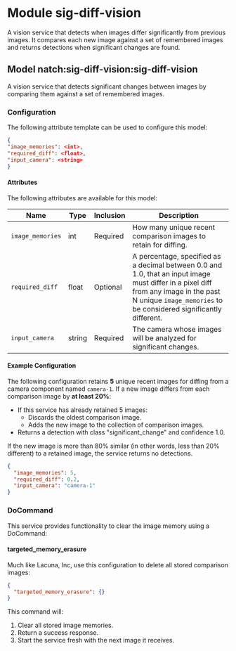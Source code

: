 # Module sig-diff-vision 

A vision service that detects when images differ significantly from previous images. It compares each new image against a set of remembered images and returns detections when significant changes are found.

## Model natch:sig-diff-vision:sig-diff-vision

A vision service that detects significant changes between images by comparing them against a set of remembered images.

### Configuration

The following attribute template can be used to configure this model:

```json
{
"image_memories": <int>,
"required_diff": <float>,
"input_camera": <string>
}
```

#### Attributes

The following attributes are available for this model:

| Name          | Type   | Inclusion | Description                |
|---------------|--------|-----------|----------------------------|
| `image_memories` | int  | Required  | How many unique recent comparison images to retain for diffing. |
| `required_diff` | float | Optional  | A percentage, specified as a decimal between 0.0 and 1.0, that an input image must differ in a pixel diff from any image in the past N unique `image_memories` to be considered significantly different. |
| `input_camera` | string | Required | The camera whose images will be analyzed for significant changes. |

#### Example Configuration

The following configuration retains **5** unique recent images for diffing from a camera component named `camera-1`. If a new image differs from each comparison image by **at least 20%**:

- If this service has already retained 5 images:
  - Discards the oldest comparison image.
  - Adds the new image to the collection of comparison images.
- Returns a detection with class "significant_change" and confidence 1.0.

If the new image is more than 80% similar (in other words, less than 20% different) to a retained image, the service returns no detections.

```json
{
  "image_memories": 5,
  "required_diff": 0.2,
  "input_camera": "camera-1"
}
```

### DoCommand

This service provides functionality to clear the image memory using a DoCommand:

#### targeted_memory_erasure

Much like Lacuna, Inc, use this configuration to delete all stored comparison images:

```json
{
  "targeted_memory_erasure": {}
}
```

This command will:
1. Clear all stored image memories.
2. Return a success response.
3. Start the service fresh with the next image it receives.
